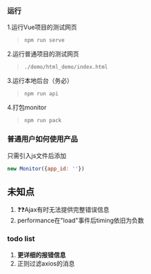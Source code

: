 
### 运行
1.运行Vue项目的测试网页
>```npm run serve```

2.运行普通项目的测试网页
>```./demo/html_demo/index.html```

3.运行本地后台（务必）
>```npm run api```

4.打包monitor
>```npm run pack```

### 普通用户如何使用产品
只需引入js文件后添加
```js
new Monitor({app_id: ''})
```

## 未知点
1. ❓❓Ajax有时无法提供完整错误信息
1. performance在"load"事件后timing依旧为负数

### todo list
1. **更详细的报错信息**
1. 正则过滤axios的消息



